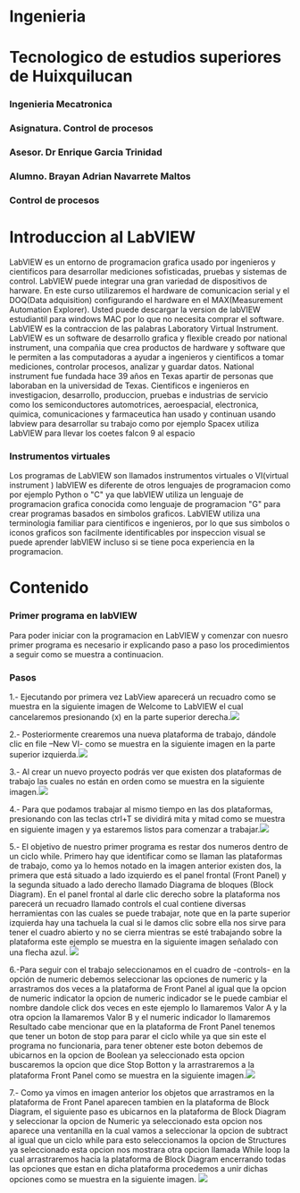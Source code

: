 # Ingenieria
# Tecnologico de estudios superiores de Huixquilucan 
### Ingenieria Mecatronica 
### Asignatura. Control de procesos 
### Asesor. Dr Enrique Garcia Trinidad 
### Alumno. Brayan Adrian Navarrete Maltos

### Control de procesos 
# Introduccion al LabVIEW 
LabVIEW es un entorno de programacion grafica usado por ingenieros y cientificos para desarrollar mediciones sofisticadas, pruebas y sistemas de control. LabVIEW puede integrar una gran variedad de dispositivos de harware. En este curso utilizaremos el hardware de comunicacion serial y el DOQ(Data adquisition) configurando el hardware en el MAX(Measurement Automation Explorer).
Usted puede descargar la version de labVIEW estudiantil para windows MAC por lo que no necesita comprar el software.
LabVIEW es la contraccion de las palabras Laboratory Virtual Instrument.
LabVIEW es un software de desarrollo grafica y flexible creado por national instrument, una compañia que crea productos de hardware y software que le permiten a las computadoras a ayudar a ingenieros y cientificos a tomar mediciones, controlar procesos, analizar y guardar datos.
National instrument fue fundada hace 39 años en Texas apartir de personas que laboraban en la universidad de Texas.
Cientificos e ingenieros en investigacion, desarrollo, produccion, pruebas e industrias de servicio como los semiconductores automotrices, aeroespacial, electronica, quimica, comunicaciones y farmaceutica han usado y continuan usando labview para desarrollar su trabajo como por ejemplo Spacex utiliza LabVIEW para llevar los coetes falcon 9 al espacio  
### Instrumentos virtuales 
Los programas de LabVIEW son llamados instrumentos virtuales o VI(virtual instrument ) labVIEW es diferente de otros lenguajes de programacion como por ejemplo Python o "C" ya que labVIEW utiliza un lenguaje de programacion grafica conocida como lenguaje de programacion "G" para crear programas basados en simbolos graficos. LabVIEW utiliza una terminologia familiar para cientificos e ingenieros, por lo que sus simbolos o iconos graficos son facilmente identificables por inspeccion visual se puede aprender labVIEW incluso si se tiene poca experiencia en la programacion.
# Contenido
### Primer programa en labVIEW
Para poder iniciar con la programacion en LabVIEW y comenzar con nuesro primer programa es necesario ir explicando paso a paso los procedimientos a seguir como se muestra a continuacion.
### Pasos
1.- Ejecutando por primera vez LabView aparecerá un recuadro como se muestra en la siguiente imagen de  Welcome to LabVIEW el cual cancelaremos presionando (x) en la parte superior derecha.<img src="Imagen 1.1.png" />

2.- Posteriormente crearemos una nueva plataforma de trabajo, dándole clic en file –New VI- como se muestra en la siguiente imagen en la parte superior izquierda.<img src="Imagen 2.1.png" />

3.- Al crear un nuevo proyecto podrás ver que existen dos plataformas de trabajo las cuales no están en orden como se muestra en la siguiente imagen.<img src="Imagen 3.png" />

4.- Para que podamos trabajar al mismo tiempo en las dos plataformas, presionando con las teclas ctrl+T se dividirá mita y mitad como se muestra en siguiente imagen y ya estaremos listos para comenzar a trabajar.<img src="Imagen 4.png" />

5.- El objetivo de nuestro primer programa es restar dos numeros dentro de un ciclo while.
Primero hay que identificar como se llaman las plataformas de trabajo, como ya lo hemos notado en la imagen anterior existen dos, la primera que está situado a lado izquierdo es el panel frontal (Front Panel) y la segunda situado a lado derecho llamado Diagrama de bloques (Block Diagram).
En el panel frontal al darle clic derecho sobre la plataforma nos parecerá un recuadro llamado controls el cual contiene diversas herramientas con las cuales se puede trabajar, note que en la parte superior izquierda hay una tachuela la cual si le damos clic sobre ella nos sirve para tener el cuadro abierto y no se cierra mientras se esté trabajando sobre la plataforma este ejemplo se muestra en la siguiente imagen señalado con una flecha azul. <img src="Imagen 5.png" />

6.-Para seguir con el trabajo seleccionamos en el cuadro de -controls- en la opción de numeric debemos seleccionar las opciones de numeric y la arrastramos dos veces a la plataforma de Front Panel al igual que la opcion de numeric indicator la opcion de numeric indicador se le puede cambiar el nombre dandole click dos veces en este ejemplo lo llamaremos Valor A y la otra opcion la llamaremos Valor B y el numeric indicador lo llamaremos Resultado cabe mencionar que en la plataforma de Front Panel tenemos que tener un boton de stop para parar el ciclo while ya que sin este el programa no funcionaria, para tener obtener este boton debemos de ubicarnos en la opcion de Boolean ya seleccionado esta opcion buscaremos la opcion que dice Stop Botton y la arrastraremos a la plataforma Front Panel como se muestra en la siguiente imagen.<img src="Imagen 6.1.png" /> 

7.- Como ya vimos en imagen anterior los objetos que arrastramos en la plataforma de Front Panel aparecen tambien en la plataforma de Block Diagram, el siguiente paso es ubicarnos en la plataforma de Block Diagram y seleccionar la opcion de Numeric ya seleccionado esta opcion nos aparece una ventanilla en la cual vamos a seleccionar la opcion de subtract al igual que un ciclo while para esto seleccionamos la opcion de Structures ya seleccionado esta opcion nos mostrara otra opcion llamada While loop la cual arrastraremos hacia la plataforma de Block Diagram encerrando todas las opciones que estan en dicha plataforma procedemos a unir dichas opciones como se muestra en la siguiente imagen. <img src="Imagen 7.png" /> 
